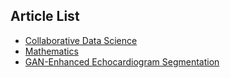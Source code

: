 ## Article List

- [Collaborative Data Science](/jh)
- [Mathematics](/math)
- [GAN-Enhanced Echocardiogram Segmentation](/assets/files/echo-gan-final.pdf)

